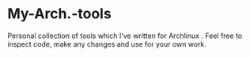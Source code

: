 # My-Arch.-tools
Personal collection of tools which I've written for Archlinux .
Feel free to inspect code, make any changes and use for your own work.
